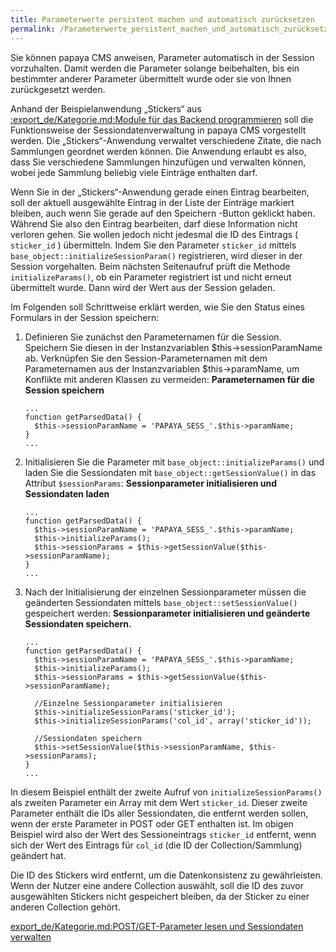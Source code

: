```yaml
---
title: Parameterwerte persistent machen und automatisch zurücksetzen
permalink: /Parameterwerte_persistent_machen_und_automatisch_zurücksetzen/
---
```


Sie können papaya CMS anweisen, Parameter automatisch in der Session vorzuhalten. Damit werden die Parameter solange beibehalten, bis ein bestimmter anderer Parameter übermittelt wurde oder sie von Ihnen zurückgesetzt werden.

Anhand der Beispielanwendung „Stickers“ aus [:export_de/Kategorie.md:Module für das Backend programmieren](/:export_de/Kategorie.md:Module_für_das_Backend_programmieren ) soll die Funktionsweise der Sessiondatenverwaltung in papaya CMS vorgestellt werden. Die „Stickers“-Anwendung verwaltet verschiedene Zitate, die nach Sammlungen geordnet werden können. Die Anwendung erlaubt es also, dass Sie verschiedene Sammlungen hinzufügen und verwalten können, wobei jede Sammlung beliebig viele Einträge enthalten darf.

Wenn Sie in der „Stickers“-Anwendung gerade einen Eintrag bearbeiten, soll der aktuell ausgewählte Eintrag in der Liste der Einträge markiert bleiben, auch wenn Sie gerade auf den Speichern -Button geklickt haben. Während Sie also den Eintrag bearbeiten, darf diese Information nicht verloren gehen. Sie wollen jedoch nicht jedesmal die ID des Eintrags ( `sticker_id` ) übermitteln. Indem Sie den Parameter `sticker_id` mittels `base_object::initializeSessionParam()` registrieren, wird dieser in der Session vorgehalten. Beim nächsten Seitenaufruf prüft die Methode `initializeParams()`, ob ein Parameter registriert ist und nicht erneut übermittelt wurde. Dann wird der Wert aus der Session geladen.

Im Folgenden soll Schrittweise erklärt werden, wie Sie den Status eines Formulars in der Session speichern:

1.  Definieren Sie zunächst den Parameternamen für die Session. Speichern Sie diesen in der Instanzvariablen \$this-\>sessionParamName ab. Verknüpfen Sie den Session-Parameternamen mit dem Parameternamen aus der Instanzvariablen \$this-\>paramName, um Konflikte mit anderen Klassen zu vermeiden: **Parameternamen für die Session speichern**
    ~~~~ {.php}
    ...
    function getParsedData() {
      $this->sessionParamName = 'PAPAYA_SESS_'.$this->paramName;
    }
    ...
    ~~~~

2.  Initialisieren Sie die Parameter mit `base_object::initializeParams()` und laden Sie die Sessiondaten mit `base_object::getSessionValue()` in das Attribut `$sessionParams`: **Sessionparameter initialisieren und Sessiondaten laden**
    ~~~~ {.php}
    ...
    function getParsedData() {
      $this->sessionParamName = 'PAPAYA_SESS_'.$this->paramName;
      $this->initializeParams();
      $this->sessionParams = $this->getSessionValue($this->sessionParamName);
    }
    ...
    ~~~~

3.  Nach der Initialisierung der einzelnen Sessionparameter müssen die geänderten Sessiondaten mittels `base_object::setSessionValue()` gespeichert werden: **Sessionparameter initialisieren und geänderte Sessiondaten speichern.**
    ~~~~ {.php}
    ...
    function getParsedData() {
      $this->sessionParamName = 'PAPAYA_SESS_'.$this->paramName;
      $this->initializeParams();
      $this->sessionParams = $this->getSessionValue($this->sessionParamName);

      //Einzelne Sessionparameter initialisieren
      $this->initializeSessionParams('sticker_id');
      $this->initializeSessionParams('col_id', array('sticker_id'));

      //Sessiondaten speichern
      $this->setSessionValue($this->sessionParamName, $this->sessionParams);
    }
    ...
    ~~~~

In diesem Beispiel enthält der zweite Aufruf von `initializeSessionParams()` als zweiten Parameter ein Array mit dem Wert `sticker_id`. Dieser zweite Parameter enthält die IDs aller Sessiondaten, die entfernt werden sollen, wenn der erste Parameter in POST oder GET enthalten ist. Im obigen Beispiel wird also der Wert des Sessioneintrags `sticker_id` entfernt, wenn sich der Wert des Eintrags für `col_id` (die ID der Collection/Sammlung) geändert hat.

Die ID des Stickers wird entfernt, um die Datenkonsistenz zu gewährleisten. Wenn der Nutzer eine andere Collection auswählt, soll die ID des zuvor ausgewählten Stickers nicht gespeichert bleiben, da der Sticker zu einer anderen Collection gehört.

[export_de/Kategorie.md:POST/GET-Parameter lesen und Sessiondaten verwalten](export_de/Kategorie.md:POST/GET-Parameter_lesen_und_Sessiondaten_verwalten )